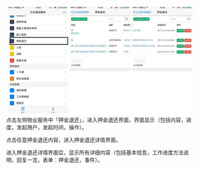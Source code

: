 ![](/assets/111.jpg)点击左侧物业服务中「押金退还」，进入押金退还界面，界面显示（包括内容，进度，发起用户，发起时间，操作）。

点击任意押金退还内容，进入押金退还详情界面。

进入押金退还详情界面后，显示所有详细内容（包括基本信息，工作进度方法说明，回复一览，表单：押金退还，事件）。

